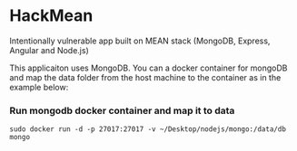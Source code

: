 
# HackMean
Intentionally vulnerable app built on MEAN stack (MongoDB, Express, Angular and Node.js) 

This applicaiton uses MongoDB. You can a docker container for mongoDB and map the data folder from the host machine to the container as in the example below:
### Run mongodb docker container and map it to data
```sudo docker run -d -p 27017:27017 -v ~/Desktop/nodejs/mongo:/data/db mongo```

